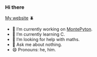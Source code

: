 ### Hi there 

[My website](https://majoliwier.github.io/)  :beetle:

- 🔭 I’m currently working on [MontePyton](https://github.com/AGH-Narzedzia-Informatyczne-2022-2023/MontePyton). 
- 🌱 I’m currently learning C.
- 🤔 I’m looking for help with maths.
- 💬 Ask me about nothing.
- 😄 Pronouns: he, him.


